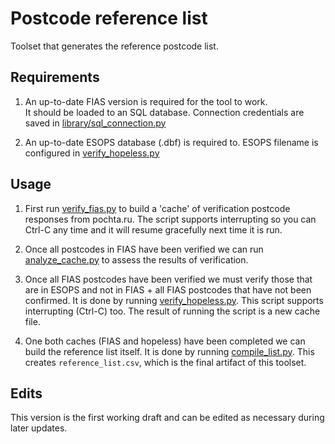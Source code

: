 # Postcode reference list

Toolset that generates the reference postcode list.


## Requirements

1.  An up-to-date FIAS version is required for the tool to work.  
    It should be loaded to an SQL database. Connection credentials are
    saved in [library/sql_connection.py](library/fias_sql_connection.py)

2.  An up-to-date ESOPS database (.dbf) is required to. ESOPS filename
    is configured in [verify_hopeless.py](verify_hopeless.py)


## Usage

1.  First run [verify_fias.py](verify_fias.py) to build a 'cache' of
    verification postcode responses from pochta.ru. The script supports
    interrupting so you can Ctrl-C any time and it will resume
    gracefully next time it is run.

2.  Once all postcodes in FIAS have been verified we can run
    [analyze_cache.py](analyze_cache.py) to assess the results of
    verification.

3.  Once all FIAS postcodes have been verified we must verify those that
    are in ESOPS and not in FIAS + all FIAS postcodes that have not been
    confirmed. It is done by running
    [verify_hopeless.py](verify_hopeless.py). This script supports
    interrupting (Ctrl-C) too. The result of running the script is a new
    cache file.

4.  One both caches (FIAS and hopeless) have been completed we can build
    the reference list itself. It is done by running [compile_list.py](compile_list.py).
    This creates `reference_list.csv`, which is the final artifact of
    this toolset.


## Edits

This version is the first working draft and can be edited as necessary
during later updates.
